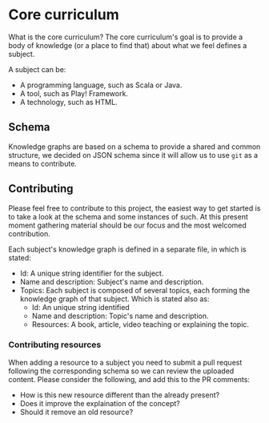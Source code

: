 # Core curriculum
What is the core curriculum?
The core curriculum's goal is to provide a body of knowledge (or a place to find that) about what we feel defines a subject.

A subject can be:
- A programming language, such as Scala or Java.
- A tool, such as Play! Framework.
- A technology, such as HTML.

## Schema
Knowledge graphs are based on a schema to provide a shared and common structure, we decided on JSON schema since it will allow us to use `git` as a means to contribute.

## Contributing
Please feel free to contribute to this project, the easiest way to get started is to take a look at the schema and some instances of such. At this present moment gathering material should be our focus and the most welcomed contribution.

Each subject's knowledge graph is defined in a separate file, in which is stated:
- Id: A unique string identifier for the subject.
- Name and description: Subject's name and description.
- Topics: Each subject is composed of several topics, each forming the knowledge graph of that subject. Which is stated also as:
    - Id: An unique string identified
    - Name and description: Topic's name and description.
    - Resources: A book, article, video teaching or explaining the topic.

### Contributing resources
When adding a resource to a subject you need to submit a pull request following the corresponding schema so we can review the uploaded content.
Please consider the following, and add this to the PR comments:
- How is this new resource different than the already present?
- Does it improve the explaination of the concept?
- Should it remove an old resource?



